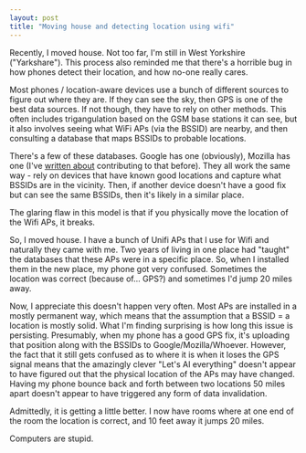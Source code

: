 ```yaml
---
layout: post
title: "Moving house and detecting location using wifi"
---
```


Recently, I moved house. Not too far, I'm still in West Yorkshire ("Yarkshare"). This process also reminded me that there's a horrible bug in how phones detect their location, and how no-one really cares.

Most phones / location-aware devices use a bunch of different sources to figure out where they are. If they can see the sky, then GPS is one of the best data sources. If not though, they have to rely on other methods. This often includes trigangulation based on the GSM base stations it can see, but it also involves seeing what WiFi APs (via the BSSID) are nearby, and then consulting a database that maps BSSIDs to probable locations.

There's a few of these databases. Google has one (obviously), Mozilla has one (I've [written about](https://www.growse.com/2017/04/09/mozilla-location-services.html) contributing to that before). They all work the same way - rely on devices that have known good locations and capture what BSSIDs are in the vicinity. Then, if another device doesn't have a good fix but can see the same BSSIDs, then it's likely in a similar place.

The glaring flaw in this model is that if you physically move the location of the Wifi APs, it breaks.

So, I moved house. I have a bunch of Unifi APs that I use for Wifi and naturally they came with me. Two years of living in one place had "taught" the databases that these APs were in a specific place. So, when I installed them in the new place, my phone got very confused. Sometimes the location was correct (because of... GPS?) and sometimes I'd jump 20 miles away.

Now, I appreciate this doesn't happen very often. Most APs are installed in a mostly permanent way, which means that the assumption that a BSSID = a location is mostly solid. What I'm finding surprising is how long this issue is persisting. Presumably, when my phone has a good GPS fix, it's uploading that position along with the BSSIDs to Google/Mozilla/Whoever. However, the fact that it still gets confused as to where it is when it loses the GPS signal means that the amazingly clever "Let's AI everything" doesn't appear to have figured out that the physical location of the APs may have changed. Having my phone bounce back and forth between two locations 50 miles apart doesn't appear to have triggered any form of data invalidation.

Admittedly, it is getting a little better. I now have rooms where at one end of the room the location is correct, and 10 feet away it jumps 20 miles.

Computers are stupid.